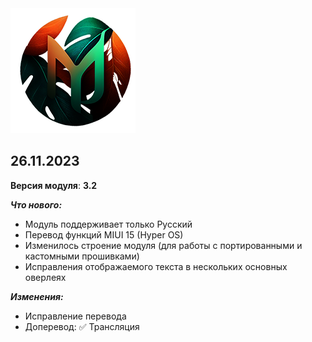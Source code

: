 <img src="https://raw.githubusercontent.com/kazhemons/CNtoRU/main/img/Logo.png">

## 26.11.2023 ##

**Версия модуля**: **3.2**

***Что нового:***
- Модуль поддерживает только Русский
- Перевод функций MIUI 15 (Hyper OS)
- Изменилось строение модуля (для работы с портированными и кастомными прошивками)
- Исправления отображаемого текста в нескольких основных оверлеях

***Изменения:***
- Исправление перевода
- Доперевод:
  ✅ Трансляция

 





